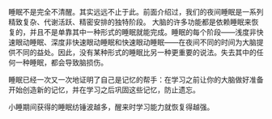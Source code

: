 睡眠不是完全不清醒。其实远远不⽌于此。前⾯介绍过，我们的夜间睡眠是⼀系列精致复杂、代谢活跃、精密安排的独特阶段。
⼤脑的许多功能都是依赖睡眠来恢复的，并且不是单靠其中⼀种形式的睡眠就能完成。睡眠的每个阶段——浅度⾮快速眼动睡眠、深度⾮快速眼动睡眠和快速眼动睡眠——在夜间不同的时间为⼤脑提供不同的益处。因此，没有某种形式的睡眠⽐另⼀种更重要的说法。失去其中的任何⼀种睡眠，都会导致脑损伤。

睡眠已经⼀次⼜⼀次地证明了⾃⼰是记忆的帮⼿：在学习之前让你的⼤脑做好准备开始创造新的记忆，并在学习之后巩固这些记忆，防⽌遗忘。

⼩睡期间获得的睡眠纺锤波越多，醒来时学习能⼒就恢复得越强。
